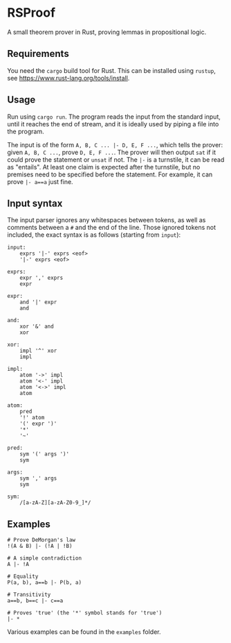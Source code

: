 # RSProof

A small theorem prover in Rust, proving lemmas in propositional logic.

## Requirements

You need the `cargo` build tool for Rust. This can be installed using `rustup`, see https://www.rust-lang.org/tools/install.

## Usage

Run using `cargo run`. The program reads the input from the standard input, until it reaches the end of stream, and it is ideally used by piping a file into the program.

The input is of the form `A, B, C ... |- D, E, F ...`, which tells the prover: given `A, B, C ...`, prove `D, E, F ...`. The prover will then output
`sat` if it could prove the statement or `unsat` if not. The `|-` is a turnstile, it can be read as "entails". At least one claim is expected after the turnstile, but no premises need to be specified before the statement. For example, it can prove `|- a==a` just fine.

## Input syntax

The input parser ignores any whitespaces between tokens, as well as comments between a `#` and the end of the line.
Those ignored tokens not included, the exact syntax is as follows (starting from `input`):

```
input:
    exprs '|-' exprs <eof>
    '|-' exprs <eof>

exprs:
    expr ',' exprs
    expr

expr:
    and '|' expr
    and

and:
    xor '&' and
    xor

xor:
    impl '^' xor
    impl

impl:
    atom '->' impl
    atom '<-' impl
    atom '<->' impl
    atom

atom:
    pred
    '!' atom
    '(' expr ')'
    '*'
    '~'

pred:
    sym '(' args ')'
    sym

args:
    sym ',' args
    sym

sym:
    /[a-zA-Z][a-zA-Z0-9_]*/
```

## Examples

```
# Prove DeMorgan's law
!(A & B) |- (!A | !B)
```

```
# A simple contradiction
A |- !A
```

```
# Equality
P(a, b), a==b |- P(b, a)
```

```
# Transitivity
a==b, b==c |- c==a
```

```
# Proves 'true' (the '*' symbol stands for 'true')
|- *
```

Various examples can be found in the `examples` folder.